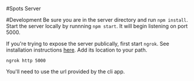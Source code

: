 #Spots Server

#Development
Be sure you are in the server directory and run `npm install`. Start the server
locally by runnning `npm start`.  It will begin listening on port 5000.

If you're trying to expose the server publically, first start `ngrok`. See
installation instructions [here](https://ngrok.com/download). Add its location to your path.

```
ngrok http 5000
```
You'll need to use the url provided by the cli app.
